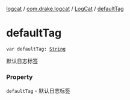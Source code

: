 [logcat](../../index.md) / [com.drake.logcat](../index.md) / [LogCat](index.md) / [defaultTag](./default-tag.md)

# defaultTag

`var defaultTag: `[`String`](https://kotlinlang.org/api/latest/jvm/stdlib/kotlin/-string/index.html)

默认日志标签

### Property

`defaultTag` - 默认日志标签
